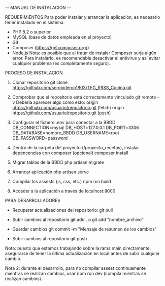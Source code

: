 -- MANUAL DE INSTALACIÓN --

REQUERIMIENTOS
Para poder instalar y arrancar la aplicación, es necesario tener instalado en el sistema:
- PHP 8.2 o superior
- MySQL (base de datos empleada en el proyecto)
- Git
- Composer (https://getcomposer.org/)
- Node.js
Nota: es posible que al tratar de instalar Composer surja algún error. 
Para instalarlo, es recomendable desactivar el antivirus y así evitar cualquier problema 
(es completamente seguro).


PROCESO DE INSTALACIÓN
1. Clonar repositorio
git clone https://github.com/sergioderon1803/TFG_RRSS_Cocina.git

2. Comprobar que el repositorio está correctamente vinculado
git remote -v
Debería aparecer algo como esto:
origin  https://github.com/usuario/repositorio.git (fetch)
origin  https://github.com/usuario/repositorio.git (push)

3. Configurar el fichero .env para conectar a la BBDD
DB_CONNECTION=mysql
DB_HOST=127.0.0.1
DB_PORT=3306
DB_DATABASE=nombre_BBDD
DB_USERNAME=root
DB_PASSWORD=password

4. Dentro de la carpeta del proyecto (/proyecto_recetas), instalar depencencias con composer (opcional)
composer install

5. Migrar tablas de la BBDD
php artisan migrate

6. Arrancar aplicación
php artisan serve

7. Compilar los assests (js, css, etc.)
npm run build

8. Acceder a la aplicación a través de localhost:8000


PARA DESARROLLADORES
- Recuperar actualizaciones del repositorio:
  git pull

- Subir cambios al repositorio
  git add .	o 	git add "nombre_archivo"

- Guardar cambios
  git commit -m "Mensaje de resumen de los cambios"

- Subir cambios al repositorio
  git push

Nota: puesto que estamos trabajando sobre la rama main directamente, asegurarse de tener 
la última actualización en local antes de subir cualquier cambio.

Nota 2: durante el desarrollo, para no compilar assest continuamente mientras se realizan cambios, 
usar npm run dev (compila mientras se realizan cambios).


